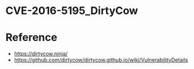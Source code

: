 # CVE-2016-5195_DirtyCow 

# Reference 

  * https://dirtycow.ninja/
  * https://github.com/dirtycow/dirtycow.github.io/wiki/VulnerabilityDetails

